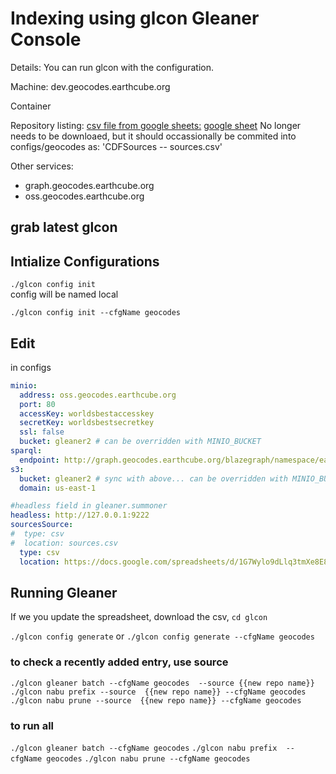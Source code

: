 # Indexing using glcon Gleaner Console

Details:
You can run glcon with the configuration.

Machine: 
dev.geocodes.earthcube.org

Container

Repository listing:
[csv file from google sheets:]( https://docs.google.com/spreadsheets/d/1G7Wylo9dLlq3tmXe8E8lZDFNKFDuoIEeEZd3epS0ggQ/gviz/tq?tqx=out:csv&sheet=sources)
[google sheet](https://docs.google.com/spreadsheets/d/1G7Wylo9dLlq3tmXe8E8lZDFNKFDuoIEeEZd3epS0ggQ/edit#gid=1340502269)
No longer needs to be downloaed, but it should occassionally be commited into configs/geocodes as:  'CDFSources -- sources.csv'

Other services:
* graph.geocodes.earthcube.org
* oss.geocodes.earthcube.org

## grab latest glcon


## Intialize Configurations

`./glcon config init`  
 config will be named local

`./glcon config init --cfgName geocodes`

## Edit
in configs
```yaml
minio:
  address: oss.geocodes.earthcube.org
  port: 80
  accessKey: worldsbestaccesskey
  secretKey: worldsbestsecretkey
  ssl: false
  bucket: gleaner2 # can be overridden with MINIO_BUCKET
sparql:
  endpoint: http://graph.geocodes.earthcube.org/blazegraph/namespace/earthcube/sparql
s3:
  bucket: gleaner2 # sync with above... can be overridden with MINIO_BUCKET... get's zapped if it's not here.
  domain: us-east-1

#headless field in gleaner.summoner
headless: http://127.0.0.1:9222
sourcesSource:
#  type: csv
#  location: sources.csv
  type: csv
  location: https://docs.google.com/spreadsheets/d/1G7Wylo9dLlq3tmXe8E8lZDFNKFDuoIEeEZd3epS0ggQ/gviz/tq?tqx=out:csv&sheet=sources
  ```
## Running Gleaner
If we you update the spreadsheet, download the csv,
`cd glcon`

`./glcon config generate`
or
`./glcon config generate --cfgName geocodes` 

### to check a recently added entry, use source
`./glcon gleaner batch --cfgName geocodes  --source {{new repo name}}`
`./glcon nabu prefix --source  {{new repo name}} --cfgName geocodes`
`./glcon nabu prune --source  {{new repo name}} --cfgName geocodes`

### to run all
`./glcon gleaner batch --cfgName geocodes`
`./glcon nabu prefix  --cfgName geocodes`
`./glcon nabu prune --cfgName geocodes`






